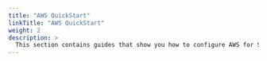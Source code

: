 ```yaml
---
title: "AWS QuickStart"
linkTitle: "AWS QuickStart"
weight: 2
description: >
  This section contains guides that show you how to configure AWS for Spinnaker, install Spinnaker on AWS, and deploy an application from Spinnaker to AWS.
---
```

